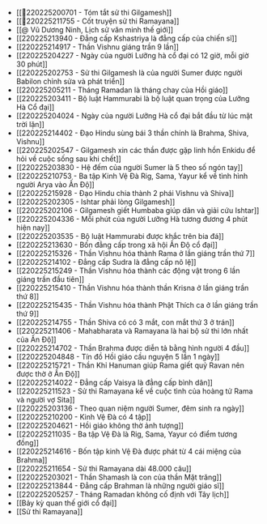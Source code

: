 - [[💬220225200701 - Tóm tắt sử thi Gilgamesh]]
- [[💬220225211755 - Cốt truyện sử thi Ramayana]]
- [[@ Vũ Dương Ninh, Lịch sử văn minh thế giới]]
- [[220225213940 - Đẳng cấp Kshastriya là đẳng cấp của chiến sĩ]]
- [[220225214917 - Thần Vishnu giáng trần 9 lần]]
- [[220225204227 - Ngày của người Lưỡng hà cổ đại có 12 giờ, mỗi giờ 30 phút]]
- [[220225202753 - Sử thi Gilgamesh là của người Sumer được người Babilon chỉnh sửa và phát triển]]
- [[220225205211 - Tháng Ramadan là tháng chay của Hồi giáo]]
- [[220225203411 - Bộ luật Hammurabi là bộ luật quan trọng của Lưỡng Hà Cổ đại]]
- [[220225204024 - Ngày của người Lưỡng Hà cổ đại bắt đầu từ lúc mặt trời lặn]]
- [[220225214402 - Đạo Hindu sùng bái 3 thần chính là Brahma, Shiva, Vishnu]]
- [[220225202547 - Gilgamesh xin các thần được gặp linh hồn Enkidu để hỏi về cuộc sống sau khi chết]]
- [[220225203830 - Hệ đếm của người Sumer là 5 theo số ngón tay]]
- [[220225210753 - Ba tập Kinh Vệ Đà Rig, Sama, Yayur kể về tình hình người Arya vào Ấn Độ]]
- [[220225215928 - Đạo Hindu chia thành 2 phái Vishnu và Shiva]]
- [[220225202305 - Ishtar phải lòng Gilgamesh]]
- [[220225202106 - Gilgamesh giết Humbaba giúp dân và giải cứu Ishtar]]
- [[220225204336 - Mỗi phút của người Lưỡng Hà tương đương 4 phút hiện nay]]
- [[220225203535 - Bộ luật Hammurabi được khắc trên bia đá]]
- [[220225213630 - Bốn đẳng cấp trong xã hội Ấn Độ cổ đại]]
- [[220225215326 - Thần Vishnu hóa thành Rama ở lần giáng trần thứ 7]]
- [[220225214102 - Đẳng cấp Sudra là đẳng cấp nô lệ]]
- [[220225215249 - Thần Vishnu hóa thành các động vật trong 6 lần giáng trần đầu tiên]]
- [[220225215410 - Thần Vishnu hóa thành thần Krisna ở lần giáng trần thứ 8]]
- [[220225215435 - Thần Vishnu hóa thành Phật Thích ca ở lần giáng trần thứ 9]]
- [[220225214755 - Thần Shiva có có 3 mắt, con mắt thứ 3 ở trán]]
- [[220225211406 - Mahabharata và Ramayana là hai bộ sử thi lớn nhất của Ấn Độ]]
- [[220225214702 - Thần Brahma được diễn tả bằng hình người 4 đầu]]
- [[220225204848 - Tín đồ Hồi giáo cầu nguyện 5 lần 1 ngày]]
- [[220225215721 - Thần Khỉ Hanuman giúp Rama giết quỷ Ravan nên được thờ ở Ấn Độ]]
- [[220225214022 - Đẳng cấp Vaisya là đẳng cấp bình dân]]
- [[220225211523 - Sử thi Ramayana kể về cuộc tình của hoàng tử Rama và người vợ Sita]]
- [[220225203136 - Theo quan niệm người Sumer, đêm sinh ra ngày]]
- [[220225210200 - Kinh Vệ Đà có 4 tập]]
- [[220225204621 - Hồi giáo không thờ ảnh tượng]]
- [[220225211035 - Ba tập Vệ Đà là Rig, Sama, Yayur có điểm tương đồng]]
- [[220225214616 - Bốn tập kinh Vệ Đà được phát từ 4 cái miệng của Brahma]]
- [[220225211654 - Sử thi Ramayana dài 48.000 câu]]
- [[220225203021 - Thần Shamash là con của thần Mặt trăng]]
- [[220225213844 - Đẳng cấp Brahman là những người giáo sĩ]]
- [[220225205257 - Tháng Ramadan không cố định với Tây lịch]]
- [[Bảy kỳ quan thế giới cổ đại]]
- [[Sử thi Ramayana]]
